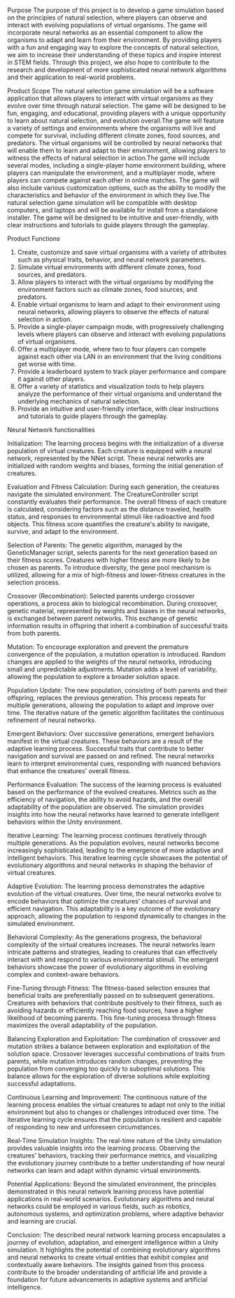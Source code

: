 Purpose
The purpose of this project is to develop a game simulation based on the principles of natural selection, where players can observe and interact with evolving populations of virtual organisms. 
The game will incorporate neural networks as an essential component to allow the organisms to adapt and learn from their environment. By providing players with a fun and engaging way to explore the concepts of
natural selection, we aim to increase their understanding of these topics and inspire interest in STEM fields. Through this project, we also hope to contribute to the research and development of more sophisticated neural network algorithms and their application to real-world problems.

Product Scope
The natural selection game simulation will be a software application that allows players to interact with virtual organisms as they evolve over time through natural selection. The game will be designed to be fun,
engaging, and educational, providing players with a unique opportunity to learn about natural selection, and evolution overall.The game will feature a variety of settings and environments where the organisms will 
live and compete for survival, including different climate zones, food sources, and predators. The virtual organisms will be controlled by neural networks that will enable them to learn and adapt to their environment, 
allowing players to witness the effects of natural selection in action.The game will include several modes, including a single-player home environment building, where players can manipulate the environment, 
and a multiplayer mode, where players can compete against each other in online matches. The game will also include various customization options, such as the ability to modify the characteristics and behavior of the
environment in which they live.The natural selection game simulation will be compatible with desktop computers, and laptops and will be available for install from a standalone installer. The game will be designed to 
be intuitive and user-friendly, with clear instructions and tutorials to guide players through the gameplay.

Product Functions
1.	Create, customize and save virtual organisms with a variety of attributes such as physical traits, behavior, and neural network parameters.
2.	Simulate virtual environments with different climate zones, food sources, and predators.
3.	Allow players to interact with the virtual organisms by modifying the environment factors such as climate zones, food sources, and predators.
4.	Enable virtual organisms to learn and adapt to their environment using neural networks, allowing players to observe the effects of natural selection in action.
5.	Provide a single-player campaign mode, with progressively challenging levels where players can observe and interact with evolving populations of virtual organisms.
6.	Offer a multiplayer mode, where two to four players can compete against each other via LAN in an environment that the living conditions get worse with time.
7.	Provide a leaderboard system to track player performance and compare it against other players.
8.	Offer a variety of statistics and visualization tools to help players analyze the performance of their virtual organisms and understand the underlying mechanics of natural selection.
9.	Provide an intuitive and user-friendly interface, with clear instructions and tutorials to guide players through the gameplay.

Neural Network functionalities

Initialization:
The learning process begins with the initialization of a diverse population of virtual creatures. Each creature is equipped with a neural network, represented by the NNet script. These neural networks are 
initialized with random weights and biases, forming the initial generation of creatures.

Evaluation and Fitness Calculation:
During each generation, the creatures navigate the simulated environment. The CreatureController script constantly evaluates their performance. The overall fitness of each creature is calculated, considering 
factors such as the distance traveled, health status, and responses to environmental stimuli like radioactive and food objects. This fitness score quantifies the creature's ability to navigate, survive, and adapt
to the environment.

Selection of Parents:
The genetic algorithm, managed by the GeneticManager script, selects parents for the next generation based on their fitness scores. Creatures with higher fitness are more likely to be chosen as parents.
To introduce diversity, the gene pool mechanism is utilized, allowing for a mix of high-fitness and lower-fitness creatures in the selection process.

Crossover (Recombination):
Selected parents undergo crossover operations, a process akin to biological recombination. During crossover, genetic material, represented by weights and biases in the neural networks, is exchanged between 
parent networks. This exchange of genetic information results in offspring that inherit a combination of successful traits from both parents.

Mutation:
To encourage exploration and prevent the premature convergence of the population, a mutation operation is introduced. Random changes are applied to the weights of the neural networks, introducing small and 
unpredictable adjustments. Mutation adds a level of variability, allowing the population to explore a broader solution space.

Population Update:
The new population, consisting of both parents and their offspring, replaces the previous generation. This process repeats for multiple generations, allowing the population to adapt and improve over time. 
The iterative nature of the genetic algorithm facilitates the continuous refinement of neural networks.

Emergent Behaviors:
Over successive generations, emergent behaviors manifest in the virtual creatures. These behaviors are a result of the adaptive learning process. Successful traits that contribute to better navigation and 
survival are passed on and refined. The neural networks learn to interpret environmental cues, responding with nuanced behaviors that enhance the creatures' overall fitness.

Performance Evaluation:
The success of the learning process is evaluated based on the performance of the evolved creatures. Metrics such as the efficiency of navigation, the ability to avoid hazards, and the overall adaptability of
the population are observed. The simulation provides insights into how the neural networks have learned to generate intelligent behaviors within the Unity environment.

Iterative Learning:
The learning process continues iteratively through multiple generations. As the population evolves, neural networks become increasingly sophisticated, leading to the emergence of more adaptive and intelligent
behaviors. This iterative learning cycle showcases the potential of evolutionary algorithms and neural networks in shaping the behavior of virtual creatures.


Adaptive Evolution:
The learning process demonstrates the adaptive evolution of the virtual creatures. Over time, the neural networks evolve to encode behaviors that optimize the creatures' chances of survival and efficient 
navigation. This adaptability is a key outcome of the evolutionary approach, allowing the population to respond dynamically to changes in the simulated environment.

Behavioral Complexity:
As the generations progress, the behavioral complexity of the virtual creatures increases. The neural networks learn intricate patterns and strategies, leading to creatures that can effectively interact with
and respond to various environmental stimuli. The emergent behaviors showcase the power of evolutionary algorithms in evolving complex and context-aware behaviors.

Fine-Tuning through Fitness:
The fitness-based selection ensures that beneficial traits are preferentially passed on to subsequent generations. Creatures with behaviors that contribute positively to their fitness, such as avoiding hazards
or efficiently reaching food sources, have a higher likelihood of becoming parents. This fine-tuning process through fitness maximizes the overall adaptability of the population.

Balancing Exploration and Exploitation:
The combination of crossover and mutation strikes a balance between exploration and exploitation of the solution space. Crossover leverages successful combinations of traits from parents, while mutation 
introduces random changes, preventing the population from converging too quickly to suboptimal solutions. This balance allows for the exploration of diverse solutions while exploiting successful adaptations.

Continuous Learning and Improvement:
The continuous nature of the learning process enables the virtual creatures to adapt not only to the initial environment but also to changes or challenges introduced over time. The iterative learning cycle 
ensures that the population is resilient and capable of responding to new and unforeseen circumstances.

Real-Time Simulation Insights:
The real-time nature of the Unity simulation provides valuable insights into the learning process. Observing the creatures' behaviors, tracking their performance metrics, and visualizing the evolutionary 
journey contribute to a better understanding of how neural networks can learn and adapt within dynamic virtual environments.

Potential Applications:
Beyond the simulated environment, the principles demonstrated in this neural network learning process have potential applications in real-world scenarios. Evolutionary algorithms and neural networks could
be employed in various fields, such as robotics, autonomous systems, and optimization problems, where adaptive behavior and learning are crucial.

Conclusion:
The described neural network learning process encapsulates a journey of evolution, adaptation, and emergent intelligence within a Unity simulation. It highlights the potential of combining evolutionary 
algorithms and neural networks to create virtual entities that exhibit complex and contextually aware behaviors. The insights gained from this process contribute to the broader understanding of artificial life and provide a foundation for future advancements in adaptive systems and artificial intelligence.





